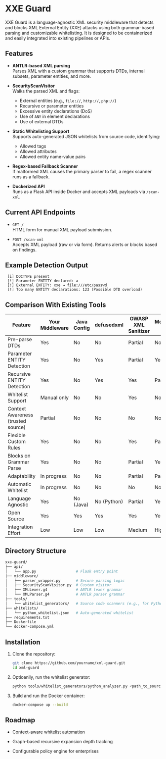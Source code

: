 
# XXE Guard

XXE Guard is a language-agnostic XML security middleware that detects and blocks XML External Entity (XXE) attacks using both grammar-based parsing and customizable whitelisting. It is designed to be containerized and easily integrated into existing pipelines or APIs.

## Features

- **ANTLR-based XML parsing**  
  Parses XML with a custom grammar that supports DTDs, internal subsets, parameter entities, and more.

- **SecurityScanVisitor**  
  Walks the parsed XML and flags:
  - External entities (e.g., `file://`, `http://`, `php://`)
  - Recursive or parameter entities
  - Excessive entity declarations (DoS)
  - Use of `ANY` in element declarations
  - Use of external DTDs

- **Static Whitelisting Support**  
  Supports auto-generated JSON whitelists from source code, identifying:
  - Allowed tags
  - Allowed attributes
  - Allowed entity name-value pairs

- **Regex-based Fallback Scanner**  
  If malformed XML causes the primary parser to fail, a regex scanner runs as a fallback.

- **Dockerized API**  
  Runs as a Flask API inside Docker and accepts XML payloads via `/scan-xml`.

## Current API Endpoints

- `GET /`  
  HTML form for manual XML payload submission.

- `POST /scan-xml`  
  Accepts XML payload (raw or via form). Returns alerts or blocks based on findings.

## Example Detection Output

   ```less
    [i] DOCTYPE present  
    [!] Parameter ENTITY declared: a  
    [!] External ENTITY: xxe → file:///etc/passwd  
    [!] Too many ENTITY declarations: 123 (Possible DTD overload)  

   ```

## Comparison With Existing Tools

| Feature                              | Your Middleware | Java Config | defusedxml | OWASP XML Sanitizer | ModSecurity WAF | Go (encoding/xml) |
|-------------------------------------|------------------|-------------|-------------|----------------------|------------------|--------------------|
| Pre-parse DTDs                      | Yes              | No          | No          | Partial              | No               | No (blocks entirely) |
| Parameter ENTITY Detection          | Yes              | No          | Yes         | Partial              | Yes              | No (blocks entirely) |
| Recursive ENTITY Detection          | Yes              | No          | Yes         | Yes                  | Partial          | No (blocks entirely) |
| Whitelist Support                   | Manual only      | No          | No          | Yes                  | No               | No                 |
| Context Awareness (trusted source)  | Partial          | No          | No          | No                   | No               | No                 |
| Flexible Custom Rules               | Yes              | No          | No          | Yes                  | Partial          | No                 |
| Blocks on Grammar Parse             | Yes              | No          | No          | Partial              | Yes              | Yes                |
| Adaptability                        | In progress      | No          | No          | Partial              | Partial          | No                 |
| Automatic Whitelist                 | In progress      | No          | No          | No                   | No               | No                 |
| Language Agnostic                   | Yes              | No (Java)   | No (Python) | Partial              | Yes              | Yes (Go)           |
| Open Source                         | Yes              | Yes         | Yes         | Yes                  | Yes              | Yes                |
| Integration Effort                  | Low              | Low         | Low         | Medium               | High             | Low                |

## Directory Structure
```bash
xxe-guard/
├── api/
│   └── app.py                  # Flask entry point
├── middleware/
│   ├── parser_wrapper.py       # Secure parsing logic
│   ├── SecurityScanVisitor.py  # Custom visitor
│   ├── XMLLexer.g4             # ANTLR lexer grammar
│   └── XMLParser.g4            # ANTLR parser grammar
├── tools/
│   └── whitelist_generators/   # Source code scanners (e.g., for Python)
├── whitelists/
│   └── python_whitelist.json   # Auto-generated whitelist
├── requirements.txt
├── Dockerfile
└── docker-compose.yml
```

## Installation

1. Clone the repository:
   ```bash
   git clone https://github.com/yourname/xml-guard.git
   cd xml-guard

    ```
2. Optioanlly, run the whitelist generator:
    ```bash
    python tools/whitelist_generators/python_analyzer.py <path_to_source_code>
    ```

3. Build and run the Docker container:
    ```bash
    docker-compose up --build
    ```

## Roadmap

- Context-aware whitelist automation

- Graph-based recursive expansion depth tracking

- Configurable policy engine for enterprises

